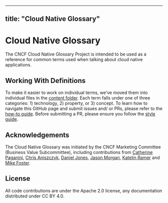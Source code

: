 
---
title: "Cloud Native Glossary"
---


# Cloud Native Glossary

The CNCF Cloud Native Glossary Project is intended to be used as a reference for common terms used when talking about cloud native applications.

## Working With Definitions

To make it easier to work on individual terms, we’ve moved them into
individual files in the [content folder](https://github.com/cncf/glossary/tree/main/content). Each term falls under one of
three categories: 1) technology, 2) property, or 3) concept.
To learn how to navigate this GitHub page and submit issues and/
or PRs, please refer to the [how-to guide](https://github.com/cncf/glossary/blob/main/how-to.md). Before submitting a PR,
please ensure you follow the [style guide](https://github.com/cncf/glossary/blob/main/style-guide.md). 

## Acknowledgements

The Cloud Native Glossary was initiated by the CNCF Marketing
Committee (Business Value Subcommittee), including
contributions from [Catherine Paganini](https://www.linkedin.com/in/catherinepaganini/en/), [Chris Aniszczyk](https://www.linkedin.com/in/caniszczyk/),
[Daniel Jones](https://www.linkedin.com/in/danieljoneseb/?originalSubdomain=uk), [Jason Morgan](https://www.linkedin.com/in/jasonmorgan2/), [Katelin Ramer](https://www.linkedin.com/in/katelinramer/) and [Mike Foster](https://www.linkedin.com/in/mfosterche/?originalSubdomain=ca).

## License

All code contributions are under the Apache 2.0 license, any
documentation distributed under CC BY 4.0.